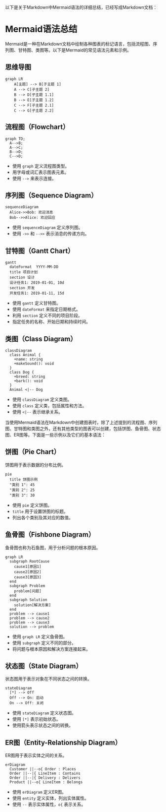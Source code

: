 以下是关于Markdown中Mermaid语法的详细总结，已经写成Markdown文档：




# Mermaid语法总结

Mermaid是一种在Markdown文档中绘制各种图表的标记语言，包括流程图、序列图、甘特图、类图等。以下是Mermaid的常见语法元素和示例。


## 思维导图

```mermaid
graph LR
    A[主题] --> B[子主题 1]
    A --> C[子主题 2]
    B --> D[子主题 1.1]
    B --> E[子主题 1.2]
    C --> F[子主题 2.1]
    C --> G[子主题 2.2]
```


## 流程图（Flowchart）

```mermaid
graph TD;
  A-->B;
  A-->C;
  B-->D;
  C-->D;
```


- 使用 `graph` 定义流程图类型。
- 用字母或词汇表示图表元素。
- 使用 `-->` 来表示连接。

## 序列图（Sequence Diagram）


```mermaid
sequenceDiagram
  Alice->>Bob: 欢迎消息
  Bob-->>Alice: 欢迎回应
```


- 使用 `sequenceDiagram` 定义序列图。
- 使用 `->>` 和 `-->>` 表示消息的传递方向。

## 甘特图（Gantt Chart）


```mermaid
gantt
  dateFormat  YYYY-MM-DD
  title 项目计划
  section 设计
  设计任务1: 2019-01-01, 10d
  section 开发
  开发任务1: 2019-01-11, 15d
```


- 使用 `gantt` 定义甘特图。
- 使用 `dateFormat` 来指定日期格式。
- 利用 `section` 定义不同的项目阶段。
- 指定任务的名称、开始日期和持续时间。

## 类图（Class Diagram）


```mermaid
classDiagram
  class Animal {
    +name: string
    +makeSound(): void
  }
  class Dog {
    +breed: string
    +bark(): void
  }
  Animal <|-- Dog
```


- 使用 `classDiagram` 定义类图。
- 使用 `class` 定义类，包括属性和方法。
- 使用 `<|--` 表示继承关系。

当使用Mermaid语法在Markdown中创建图表时，除了上述提到的流程图、序列图、甘特图和类图之外，还有其他类型的图表可以创建，包括饼图、鱼骨图、状态图、ER图等。下面是一些示例以及它们的基本语法：

## 饼图（Pie Chart）

饼图用于表示数据的分布比例。


```mermaid
pie
  title 饼图示例
  "类别 1": 45
  "类别 2": 25
  "类别 3": 30
```


- 使用 `pie` 定义饼图。
- `title` 用于设置饼图的标题。
- 列出各个类别及其对应的数值。

## 鱼骨图（Fishbone Diagram）

鱼骨图也称为石鱼图，用于分析问题的根本原因。


```mermaid
graph LR
  subgraph RootCause
    cause1[原因1]
    cause2[原因2]
    cause3[原因3]
  end
  subgraph Problem
    problem[问题]
  end
  subgraph Solution
    solution[解决方案]
  end
  problem --> cause1
  problem --> cause2
  problem --> cause3
  solution --> problem
```


- 使用 `graph LR` 定义鱼骨图。
- 使用 `subgraph` 定义不同的部分。
- 将问题与根本原因和解决方案连接起来。

## 状态图（State Diagram）

状态图用于表示对象在不同状态之间的转换。


```mermaid
stateDiagram
  [*] --> Off
  Off --> On: 启动
  On --> Off: 关闭
```


- 使用 `stateDiagram` 定义状态图。
- 使用 `[*]` 表示初始状态。
- 使用箭头表示状态之间的转换。

## ER图（Entity-Relationship Diagram）

ER图用于表示实体之间的关系。

```mermaid
erDiagram
  Customer ||--o{ Order : Places
  Order ||--|{ LineItem : Contains
  Order ||--|{ Delivery : Delivers
  Product ||--o{ LineItem : Belongs
```


- 使用 `erDiagram` 定义ER图。
- 使用 `entity` 定义实体，列出实体属性。
- 使用 `--` 表示实体属性，`o{` 表示关系。

